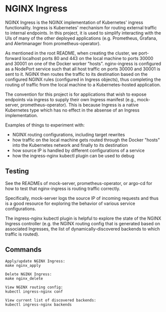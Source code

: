 # NGINX Ingress
NGINX Ingress is the NGINX implementation of Kubernetes' ingress functionality. Ingress is Kubernetes' mechanism for routing external traffic to internal endpoints. In this project, it is used to simplify interacting with the UIs of many of the other deployed applications (e.g. Prometheus, Grafana, and Alertmanager from prometheus-operator).

As mentioned in the root README, when creating the cluster, we port-forward localhost ports 80 and 443 on the local machine to ports 30000 and 30001 on one of the Docker worker "hosts". nginx-ingress is configured as a NodePort service such that all host traffic on ports 30000 and 30001 is sent to it. NGINX then routes the traffic to its destination based on the configured NGINX rules (configured in Ingress objects), thus completing the routing of traffic from the local machine to a Kubernetes-hosted application.

The convention for this project is for applications that wish to expose endpoints via ingress to supply their own Ingress manifest (e.g., mock-server, prometheus-operator). This is because Ingress is a native Kubernetes type which has no effect in the absense of an Ingress implementation.

Examples of things to experiment with:

- NGINX routing configurations, including target rewrites
- how traffic on the local machine gets routed through the Docker "hosts" into the Kubernetes network and finally to its destination
- how source IP is handled by different configurations of a service
- how the ingress-nginx kubectl plugin can be used to debug

## Testing
See the READMEs of mock-server, prometheus-operator, or argo-cd for how to test that nginx-ingress is routing traffic correctly.

Specifically, mock-server logs the source IP of incoming requests and thus is a good resource for exploring the behavior of various service configurations.

The ingress-nginx kubectl plugin is helpful to explore the state of the NGINX Ingress controller (e.g. the NGINX routing config that is generated based on associated Ingresses, the list of dynamically-discovered backends to which traffic is routed).

## Commands
```
Apply/update NGINX Ingress:
make nginx_apply

Delete NGINX Ingress:
make nginx_delete

View NGINX routing config:
kubectl ingress-nginx conf

View current list of discovered backends:
kubectl ingress-nginx backends
```
